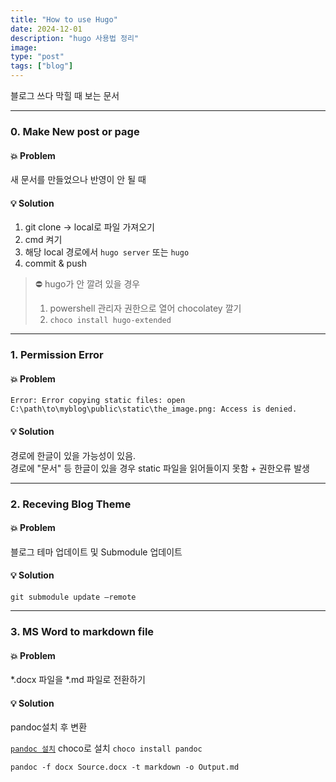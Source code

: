 ```yaml
---
title: "How to use Hugo"
date: 2024-12-01
description: "hugo 사용법 정리"
image: 
type: "post"
tags: ["blog"]
---
```


블로그 쓰다 막힐 때 보는 문서

---

### 0. Make New post or page
#### 💥 Problem
새 문서를 만들었으나 반영이 안 될 때
  
#### 💡 Solution
1. git clone -> local로 파일 가져오기
2. cmd 켜기
3. 해당 local 경로에서 `hugo server` 또는 `hugo`
4. commit & push

> ⛔ hugo가 안 깔려 있을 경우  
> 1. powershell 관리자 권한으로 열어 chocolatey 깔기  
> 2. `choco install hugo-extended`  

---

### 1. Permission Error
#### 💥 Problem
```
Error: Error copying static files: open 
C:\path\to\myblog\public\static\the_image.png: Access is denied.
```
#### 💡 Solution
경로에 한글이 있을 가능성이 있음.  
경로에 "문서" 등 한글이 있을 경우 static 파일을 읽어들이지 못함 + 권한오류 발생  

---

### 2. Receving Blog Theme
#### 💥 Problem
블로그 테마 업데이트 및 Submodule 업데이트

#### 💡 Solution
`git submodule update –remote`

---

### 3. MS Word to markdown file
#### 💥 Problem
*.docx 파일을 *.md 파일로 전환하기

#### 💡 Solution
pandoc설치 후 변환

[`pandoc 설치`](https://pandoc.org/installing.html)
choco로 설치
` choco install pandoc `

```
pandoc -f docx Source.docx -t markdown -o Output.md
```

